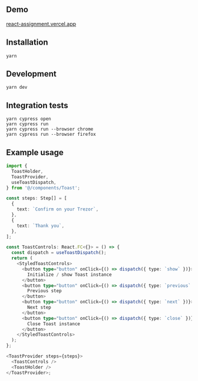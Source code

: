 ## Demo

[react-assignment.vercel.app](https://react-assignment.vercel.app/)

## Installation

```
yarn
```

## Development

```
yarn dev
```

## Integration tests

```
yarn cypress open
yarn cypress run
yarn cypress run --browser chrome
yarn cypress run --browser firefox
```

## Example usage

```typescript
import {
  ToastHolder,
  ToastProvider,
  useToastDispatch,
} from '@/components/Toast';

const steps: Step[] = [
  {
    text: `Confirm on your Trezor`,
  },
  {
    text: `Thank you`,
  },
];

const ToastControls: React.FC<{}> = () => {
  const dispatch = useToastDispatch();
  return (
    <StyledToastControls>
      <button type="button" onClick={() => dispatch({ type: `show` })}>
        Initialize / show Toast instance
      </button>
      <button type="button" onClick={() => dispatch({ type: `previous` })}>
        Previous step
      </button>
      <button type="button" onClick={() => dispatch({ type: `next` })}>
        Next step
      </button>
      <button type="button" onClick={() => dispatch({ type: `close` })}>
        Close Toast instance
      </button>
    </StyledToastControls>
  );
};

<ToastProvider steps={steps}>
  <ToastControls />
  <ToastHolder />
</ToastProvider>;
```
